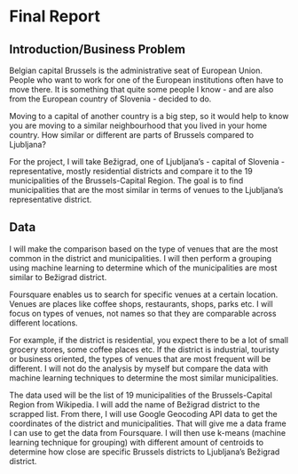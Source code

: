 # Final Report

## Introduction/Business Problem

Belgian capital Brussels is the administrative seat of European Union. People who want to work for one of the European institutions often have to move there. It is something that quite some people I know - and are also from the European country of Slovenia - decided to do. 

Moving to a capital of another country is a big step, so it would help to know you are moving to a similar neighbourhood that you lived in your home country. How similar or different are parts of Brussels compared to Ljubljana?

For the project, I will take Bežigrad, one of Ljubljana’s  - capital of Slovenia - representative, mostly residential districts and compare it to the 19 municipalities of the Brussels-Capital Region. The goal is to find municipalities that are the most similar in terms of venues to the Ljubljana’s representative district.

## Data

I will make the comparison based on the type of venues that are the most common in the district and municipalities. I will then perform a grouping using machine learning to determine which of the municipalities are most similar to Bežigrad district.

Foursquare enables us to search for specific venues at a certain location. Venues are places like coffee shops, restaurants, shops, parks etc. I will focus on types of venues, not names so that they are comparable across different locations.

For example, if the district is residential, you expect there to be a lot of small grocery stores, some coffee places etc. If the district is industrial, touristy or business oriented, the types of venues that are most frequent will be different. I will not do the analysis by myself but compare the data with machine learning techniques to determine the most similar municipalities.

The data used will be the list of 19 municipalities of the Brussels-Capital Region from Wikipedia. I will add the name of Bežigrad district to the scrapped list. From there, I will use Google Geocoding API data to get the coordinates of the district and municipalities. That will give me a data frame I can use to get the data from Foursquare. I will then use k-means (machine learning technique for grouping) with different amount of centroids to determine how close are specific Brussels districts to Ljubljana’s Bežigrad district.
